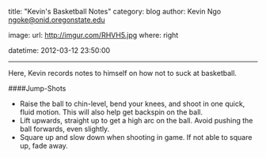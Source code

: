 title: "Kevin's Basketball Notes"
category: blog
author: Kevin Ngo <ngoke@onid.oregonstate.edu>

image:
    url: http://imgur.com/RHVH5.jpg
    where: right

datetime: 2012-03-12 23:50:00

---

Here, Kevin records notes to himself on how not to suck at basketball.

####Jump-Shots

- Raise the ball to chin-level, bend your knees, and shoot in one quick, fluid
  motion. This will also help get backspin on the ball.
- Lift upwards, straight up to get a high arc on the ball. Avoid pushing the
  ball forwards, even slightly.
- Square up and slow down when shooting in game. If not able to square up, fade away.

